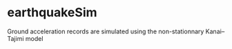 # earthquakeSim
Ground acceleration records are simulated using the non-stationnary Kanai–Tajimi model
